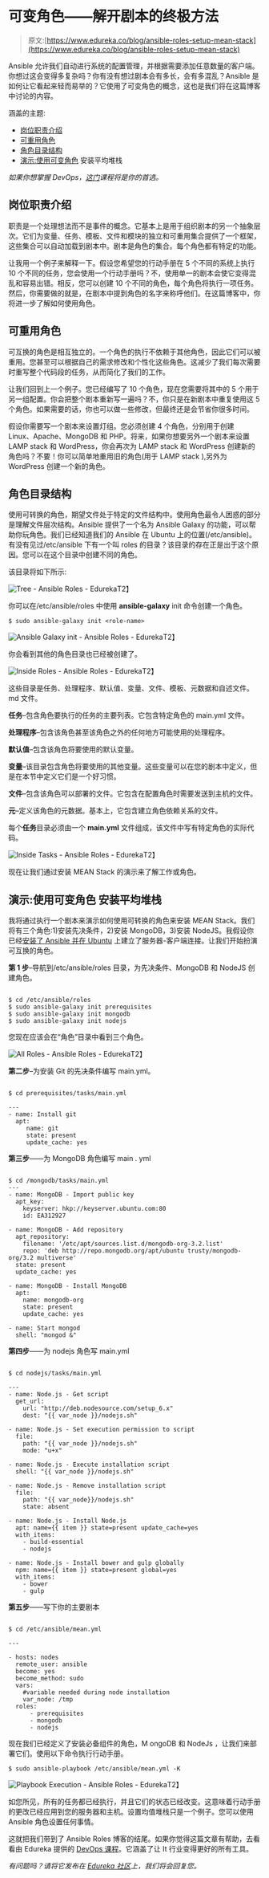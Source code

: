 # 可变角色——解开剧本的终极方法

> 原文:[https://www.edureka.co/blog/ansible-roles-setup-mean-stack](https://www.edureka.co/blog/ansible-roles-setup-mean-stack)

Ansible 允许我们自动进行系统的配置管理，并根据需要添加任意数量的客户端。你想过这会变得多复杂吗？你有没有想过剧本会有多长，会有多混乱？Ansible 是如何让它看起来轻而易举的？它使用了可变角色的概念，这也是我们将在这篇博客中讨论的内容。

涵盖的主题:

*   [岗位职责介绍](#Introduction-To-Ansible-Roles)
*   [可重用角色](#Reusability-Of-Ansible-Roles)
*   [角色目录结构](#Roles-Directory-Structure)
*   [演示:使用可变角色](#Demo) 安装平均堆栈

*如果你想掌握 DevOps，[这门](https://www.edureka.co/devops?qId=15528fae0b7b58fb1a3c599f1cbe9c02&index_name=prod_search_results_courses&objId=776&objPos=1)课程将是你的首选。*

## **岗位职责介绍**

职责是一个处理想法而不是事件的概念。它基本上是用于组织剧本的另一个抽象层次。它们为变量、任务、模板、文件和模块的独立和可重用集合提供了一个框架，这些集合可以自动加载到剧本中。剧本是角色的集合。每个角色都有特定的功能。

让我用一个例子来解释一下。假设您希望您的行动手册在 5 个不同的系统上执行 10 个不同的任务，您会使用一个行动手册吗？不，使用单一的剧本会使它变得混乱和容易出错。相反，您可以创建 10 个不同的角色，每个角色将执行一项任务。然后，你需要做的就是，在剧本中提到角色的名字来称呼他们。在这篇博客中，你将进一步了解如何使用角色。

## **可重用角色**

可互换的角色是相互独立的。一个角色的执行不依赖于其他角色，因此它们可以被重用。您甚至可以根据自己的需求修改和个性化这些角色。这减少了我们每次需要时重写整个代码段的任务，从而简化了我们的工作。

让我们回到上一个例子。您已经编写了 10 个角色，现在您需要将其中的 5 个用于另一组配置。你会把整个剧本重新写一遍吗？不，你只是在新剧本中重复使用这 5 个角色。如果需要的话，你也可以做一些修改，但最终还是会节省你很多时间。

假设你需要写一个剧本来设置灯组。您必须创建 4 个角色，分别用于创建 Linux、Apache、MongoDB 和 PHP。将来，如果你想要另外一个剧本来设置 LAMP stack 和 WordPress，你会再次为 LAMP stack 和 WordPress 创建新的角色吗？不要！你可以简单地重用旧的角色(用于 LAMP stack ),另外为 WordPress 创建一个新的角色。

## **角色目录结构**

使用可转换的角色，期望文件处于特定的文件结构中。使用角色最令人困惑的部分是理解文件层次结构。Ansible 提供了一个名为 Ansible Galaxy 的功能，可以帮助你玩角色。我们已经知道我们的 Ansible 在 Ubuntu 上的位置(/etc/ansible)。有没有见过/etc/ansible 下有一个叫 roles 的目录？该目录的存在正是出于这个原因。您可以在这个目录中创建不同的角色。

该目录将如下所示:

![Tree - Ansible Roles - Edureka](../Images/ee118b1dc0384024ffdc50eb650451ff.png)T2】

你可以在/etc/ansible/roles 中使用 **ansible-galaxy** init 命令创建一个角色。

`$ sudo ansible-galaxy init <role-name>`

![Ansible Galaxy init - Ansible Roles - Edureka](../Images/70e8a6cd5b56c28cd0093600b875e5fa.png)T2】

你会看到其他的角色目录也已经被创建了。

![Inside Roles - Ansible Roles - Edureka](../Images/605080839982ef27bfaaf6186055ec83.png)T2】

这些目录是任务、处理程序、默认值、变量、文件、模板、元数据和自述文件。 md 文件。

**任务**–包含角色要执行的任务的主要列表。它包含特定角色的 main.yml 文件。

**处理程序**–包含该角色甚至该角色之外的任何地方可能使用的处理程序。

**默认值**–包含该角色将要使用的默认变量。

**变量**–该目录包含角色将要使用的其他变量。这些变量可以在您的剧本中定义，但是在本节中定义它们是一个好习惯。

**文件**–包含该角色可以部署的文件。它包含在配置角色时需要发送到主机的文件。

**元**–定义该角色的元数据。基本上，它包含建立角色依赖关系的文件。

每个**任务**目录必须由一个 **main.yml** 文件组成，该文件中写有特定角色的实际代码。

![Inside Tasks - Ansible Roles - Edureka](../Images/9c52b8cf84b689f1df9160e8cf8b7643.png)T2】

现在让我们通过安装 MEAN Stack 的演示来了解工作或角色。

## **演示:使用可变角色** 安装平均堆栈

我将通过执行一个剧本来演示如何使用可转换的角色来安装 MEAN Stack。我们将有三个角色:1)安装先决条件，2)安装 MongoDB，3)安装 NodeJS。我假设你已经[安装了 Ansible 并在 Ubuntu](https://www.edureka.co/blog/ansible-provisioning-setting-up-lamp-stack) 上建立了服务器-客户端连接。让我们开始扮演可互换的角色。

**第 1 步**–导航到/etc/ansible/roles 目录，为先决条件、MongoDB 和 NodeJS 创建角色。

```

$ cd /etc/ansible/roles
$ sudo ansible-galaxy init prerequisites
$ sudo ansible-galaxy init mongodb
$ sudo ansible-galaxy init nodejs

```

您现在应该会在“角色”目录中看到三个角色。

![All Roles - Ansible Roles - Edureka](../Images/5c92de00f93f8ec336d4e0bd5d7b9e7f.png)T2】

**第二步**–为安装 Git 的先决条件编写 main.yml。

```

$ cd prerequisites/tasks/main.yml

---
- name: Install git
  apt:
     name: git
     state: present
     update_cache: yes

```

**第三步**——为 MongoDB 角色编写 main . yml

```

$ cd /mongodb/tasks/main.yml
---
- name: MongoDB - Import public key
  apt_key:
    keyserver: hkp://keyserver.ubuntu.com:80
    id: EA312927

- name: MongoDB - Add repository
  apt_repository:
    filename: '/etc/apt/sources.list.d/mongodb-org-3.2.list'
    repo: 'deb http://repo.mongodb.org/apt/ubuntu trusty/mongodb-org/3.2 multiverse'
  state: present
  update_cache: yes

- name: MongoDB - Install MongoDB
  apt:
    name: mongodb-org
    state: present
    update_cache: yes

- name: Start mongod
  shell: "mongod &"

```

**第四步**——为 nodejs 角色写 main.yml

```

$ cd nodejs/tasks/main.yml

---
- name: Node.js - Get script
  get_url:
    url: "http://deb.nodesource.com/setup_6.x"
    dest: "{{ var_node }}/nodejs.sh"

- name: Node.js - Set execution permission to script
  file:
    path: "{{ var_node }}/nodejs.sh"
    mode: "u+x"

- name: Node.js - Execute installation script
  shell: "{{ var_node }}/nodejs.sh"

- name: Node.js - Remove installation script
  file:
    path: "{{ var_node}}/nodejs.sh"
    state: absent

- name: Node.js - Install Node.js
  apt: name={{ item }} state=present update_cache=yes
  with_items:
    - build-essential
    - nodejs

- name: Node.js - Install bower and gulp globally
  npm: name={{ item }} state=present global=yes
  with_items:
    - bower
    - gulp

```

**第五步**——写下你的主要剧本

```

$ cd /etc/ansible/mean.yml

---

- hosts: nodes
  remote_user: ansible
  become: yes
  become_method: sudo
  vars:
    #variable needed during node installation
    var_node: /tmp
  roles:
      - prerequisites
      - mongodb
      - nodejs

```

现在我们已经定义了安装必备组件的角色，M ongoDB 和 NodeJs ，让我们来部署它们。使用以下命令执行行动手册。

`$ sudo ansible-playbook /etc/ansible/mean.yml -K`

![Playbook Execution - Ansible Roles - Edureka](../Images/0225c9a21707bae69cca9d052ee7e199.png)T2】

如您所见，所有的任务都已经执行，并且它们的状态已经改变。这意味着行动手册的更改已经应用到您的服务器和主机。设置均值堆栈只是一个例子。您可以使用 Ansible 角色设置任何事情。

这就把我们带到了 Ansible Roles 博客的结尾。如果你觉得这篇文章有帮助，去看看由 Edureka 提供的 [DevOps 课程](https://www.edureka.co/devops?qId=15528fae0b7b58fb1a3c599f1cbe9c02&index_name=prod_search_results_courses&objId=776&objPos=1)。它涵盖了让 It 行业变得更好的所有工具。

*有问题吗？请将它发布在 [Edureka 社区](https://edureka.co/community)上，我们将会回复您。*